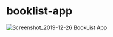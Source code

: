 # booklist-app

![Screenshot_2019-12-26 BookList App](https://user-images.githubusercontent.com/44552983/71449482-7b36c580-2777-11ea-95c7-1d70dc2640d6.png)
